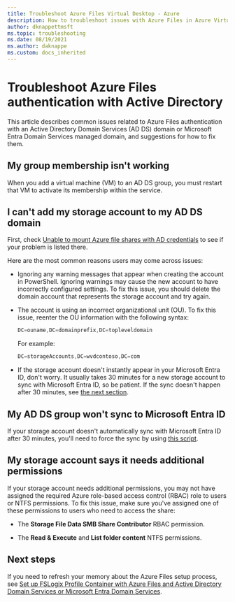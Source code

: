 ```yaml
---
title: Troubleshoot Azure Files Virtual Desktop - Azure
description: How to troubleshoot issues with Azure Files in Azure Virtual Desktop.
author: dknappettmsft
ms.topic: troubleshooting
ms.date: 08/19/2021
ms.author: daknappe
ms.custom: docs_inherited
---
```

# Troubleshoot Azure Files authentication with Active Directory

This article describes common issues related to Azure Files authentication with an Active Directory Domain Services (AD DS) domain or Microsoft Entra Domain Services managed domain, and suggestions for how to fix them.

## My group membership isn't working

When you add a virtual machine (VM) to an AD DS group, you must restart that VM to activate its membership within the service.

## I can't add my storage account to my AD DS domain

First, check [Unable to mount Azure file shares with AD credentials](../azure/azure-storage/files/files-troubleshoot-smb-authentication.md#unable-to-mount-azure-file-shares-with-ad-credentials) to see if your problem is listed there.

Here are the most common reasons users may come across issues:

- Ignoring any warning messages that appear when creating the account in PowerShell. Ignoring warnings may cause the new account to have incorrectly configured settings. To fix this issue, you should delete the domain account that represents the storage account and try again.

- The account is using an incorrect organizational unit (OU). To fix this issue, reenter the OU information with the following syntax:
    
    ```powershell
    DC=ouname,DC=domainprefix,DC=topleveldomain
    ```

    For example:

    ```powershell
    DC=storageAccounts,DC=wvdcontoso,DC=com
    ```

- If the storage account doesn't instantly appear in your Microsoft Entra ID, don't worry. It usually takes 30 minutes for a new storage account to sync with Microsoft Entra ID, so be patient. If the sync doesn't happen after 30 minutes, see [the next section](#my-ad-ds-group-wont-sync-to-azure-ad).

<a name='my-ad-ds-group-wont-sync-to-azure-ad'></a>

## My AD DS group won't sync to Microsoft Entra ID

If your storage account doesn't automatically sync with Microsoft Entra ID after 30 minutes, you'll need to force the sync by using [this script](https://github.com/stgeorgi/msixappattach/blob/master/force%20AD%20DS%20to%20Azure%20AD%20sync/force%20sync.ps1).

## My storage account says it needs additional permissions

If your storage account needs additional permissions, you may not have assigned the required Azure role-based access control (RBAC) role to users or NTFS permissions. To fix this issue, make sure you've assigned one of these permissions to users who need to access the share:

- The **Storage File Data SMB Share Contributor** RBAC permission.

- The **Read & Execute** and **List folder content** NTFS permissions.

## Next steps

If you need to refresh your memory about the Azure Files setup process, see [Set up FSLogix Profile Container with Azure Files and Active Directory Domain Services or Microsoft Entra Domain Services](/azure/virtual-desktop/fslogix-profile-container-configure-azure-files-active-directory).
